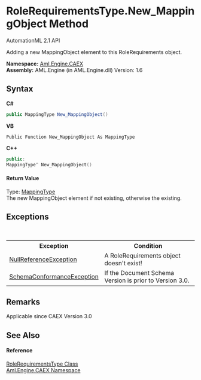 # RoleRequirementsType.New_MappingObject Method 
AutomationML 2.1 API 

Adding a new MappingObject element to this RoleRequirements object.

**Namespace:**&nbsp;<a href="N_Aml_Engine_CAEX">Aml.Engine.CAEX</a><br />**Assembly:**&nbsp;AML.Engine (in AML.Engine.dll) Version: 1.6

## Syntax

**C#**<br />
``` C#
public MappingType New_MappingObject()
```

**VB**<br />
``` VB
Public Function New_MappingObject As MappingType
```

**C++**<br />
``` C++
public:
MappingType^ New_MappingObject()
```


#### Return Value
Type: <a href="T_Aml_Engine_CAEX_MappingType">MappingType</a><br />The new MappingObject element if not existing, otherwise the existing.

## Exceptions
&nbsp;<table><tr><th>Exception</th><th>Condition</th></tr><tr><td><a href="https://docs.microsoft.com/dotnet/api/system.nullreferenceexception" target="_parent" rel="noopener noreferrer">NullReferenceException</a></td><td>A RoleRequirements object doesn't exist!</td></tr><tr><td><a href="T_Aml_Engine_CAEX_SchemaConformanceException">SchemaConformanceException</a></td><td>If the Document Schema Version is prior to Version 3.0.</td></tr></table>

## Remarks
Applicable since CAEX Version 3.0

## See Also


#### Reference
<a href="T_Aml_Engine_CAEX_RoleRequirementsType">RoleRequirementsType Class</a><br /><a href="N_Aml_Engine_CAEX">Aml.Engine.CAEX Namespace</a><br />
